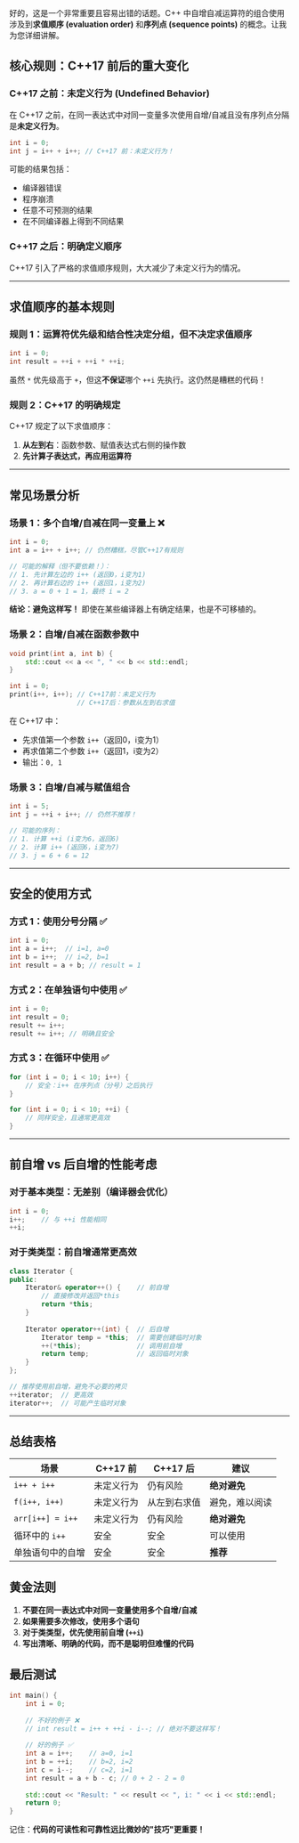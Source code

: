 好的，这是一个非常重要且容易出错的话题。C++ 中自增自减运算符的组合使用涉及到**求值顺序 (evaluation order)** 和**序列点 (sequence points)** 的概念。让我为您详细讲解。

## 核心规则：C++17 前后的重大变化

### C++17 之前：未定义行为 (Undefined Behavior)

在 C++17 之前，在同一表达式中对同一变量多次使用自增/自减且没有序列点分隔是**未定义行为**。

```cpp
int i = 0;
int j = i++ + i++; // C++17 前：未定义行为！
```

可能的结果包括：
- 编译器错误
- 程序崩溃
- 任意不可预测的结果
- 在不同编译器上得到不同结果

### C++17 之后：明确定义顺序

C++17 引入了严格的求值顺序规则，大大减少了未定义行为的情况。

---

## 求值顺序的基本规则

### 规则 1：运算符优先级和结合性决定分组，但不决定求值顺序

```cpp
int i = 0;
int result = ++i + ++i * ++i;
```

虽然 `*` 优先级高于 `+`，但这**不保证**哪个 `++i` 先执行。这仍然是糟糕的代码！

### 规则 2：C++17 的明确规定

C++17 规定了以下求值顺序：
1. **从左到右**：函数参数、赋值表达式右侧的操作数
2. **先计算子表达式，再应用运算符**

---

## 常见场景分析

### 场景 1：多个自增/自减在同一变量上 ❌

```cpp
int i = 0;
int a = i++ + i++; // 仍然糟糕，尽管C++17有规则

// 可能的解释（但不要依赖！）：
// 1. 先计算左边的 i++ (返回0，i变为1)
// 2. 再计算右边的 i++ (返回1，i变为2)
// 3. a = 0 + 1 = 1，最终 i = 2
```

**结论：避免这样写！** 即使在某些编译器上有确定结果，也是不可移植的。

### 场景 2：自增/自减在函数参数中

```cpp
void print(int a, int b) {
    std::cout << a << ", " << b << std::endl;
}

int i = 0;
print(i++, i++); // C++17前：未定义行为
                 // C++17后：参数从左到右求值
```

在 C++17 中：
- 先求值第一个参数 `i++`（返回0，i变为1）
- 再求值第二个参数 `i++`（返回1，i变为2）
- 输出：`0, 1`

### 场景 3：自增/自减与赋值组合

```cpp
int i = 5;
int j = ++i + i++; // 仍然不推荐！

// 可能的序列：
// 1. 计算 ++i (i变为6，返回6)
// 2. 计算 i++ (返回6，i变为7)
// 3. j = 6 + 6 = 12
```

---

## 安全的使用方式

### 方式 1：使用分号分隔 ✅

```cpp
int i = 0;
int a = i++;  // i=1, a=0
int b = i++;  // i=2, b=1
int result = a + b; // result = 1
```

### 方式 2：在单独语句中使用 ✅

```cpp
int i = 0;
int result = 0;
result += i++;
result += i++; // 明确且安全
```

### 方式 3：在循环中使用 ✅

```cpp
for (int i = 0; i < 10; i++) {
    // 安全：i++ 在序列点（分号）之后执行
}

for (int i = 0; i < 10; ++i) {
    // 同样安全，且通常更高效
}
```

---

## 前自增 vs 后自增的性能考虑

### 对于基本类型：无差别（编译器会优化）
```cpp
int i = 0;
i++;    // 与 ++i 性能相同
++i;
```

### 对于类类型：前自增通常更高效
```cpp
class Iterator {
public:
    Iterator& operator++() {    // 前自增
        // 直接修改并返回*this
        return *this;
    }
    
    Iterator operator++(int) {  // 后自增
        Iterator temp = *this;  // 需要创建临时对象
        ++(*this);              // 调用前自增
        return temp;            // 返回临时对象
    }
};

// 推荐使用前自增，避免不必要的拷贝
++iterator;  // 更高效
iterator++;  // 可能产生临时对象
```

---

## 总结表格

| 场景 | C++17 前 | C++17 后 | 建议 |
|------|----------|----------|------|
| `i++ + i++` | 未定义行为 | 仍有风险 | **绝对避免** |
| `f(i++, i++)` | 未定义行为 | 从左到右求值 | 避免，难以阅读 |
| `arr[i++] = i++` | 未定义行为 | 仍有风险 | **绝对避免** |
| 循环中的 `i++` | 安全 | 安全 | 可以使用 |
| 单独语句中的自增 | 安全 | 安全 | **推荐** |

## 黄金法则

1. **不要在同一表达式中对同一变量使用多个自增/自减**
2. **如果需要多次修改，使用多个语句**
3. **对于类类型，优先使用前自增 (`++i`)**
4. **写出清晰、明确的代码，而不是聪明但难懂的代码**

## 最后测试

```cpp
int main() {
    int i = 0;
    
    // 不好的例子 ❌
    // int result = i++ + ++i - i--; // 绝对不要这样写！
    
    // 好的例子 ✅
    int a = i++;    // a=0, i=1
    int b = ++i;    // b=2, i=2  
    int c = i--;    // c=2, i=1
    int result = a + b - c; // 0 + 2 - 2 = 0
    
    std::cout << "Result: " << result << ", i: " << i << std::endl;
    return 0;
}
```

记住：**代码的可读性和可靠性远比微妙的"技巧"更重要！**